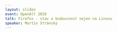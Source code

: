 ```yaml
---
layout: slides
event: OpenAlt 2019
talk: Firefox - stav a budoucnost nejen na Linuxu
speaker: Martin Stránský
---
```


